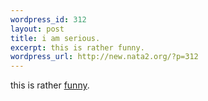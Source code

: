 ```yaml
--- 
wordpress_id: 312
layout: post
title: i am serious.
excerpt: this is rather funny.
wordpress_url: http://new.nata2.org/?p=312
---
```

this is rather <a href="http://www.geekissues.org/quotes/?top">funny</a>.
